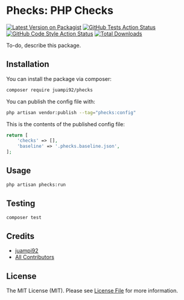 # Phecks: PHP Checks

[![Latest Version on Packagist](https://img.shields.io/packagist/v/juampi92/phecks.svg?style=flat-square)](https://packagist.org/packages/juampi92/phecks)
[![GitHub Tests Action Status](https://img.shields.io/github/workflow/status/juampi92/phecks/run-tests?label=tests)](https://github.com/juampi92/phecks/actions?query=workflow%3Arun-tests+branch%3Amain)
[![GitHub Code Style Action Status](https://img.shields.io/github/workflow/status/juampi92/phecks/Check%20&%20fix%20styling?label=code%20style)](https://github.com/juampi92/phecks/actions?query=workflow%3A"Check+%26+fix+styling"+branch%3Amain)
[![Total Downloads](https://img.shields.io/packagist/dt/juampi92/phecks.svg?style=flat-square)](https://packagist.org/packages/juampi92/phecks)

To-do, describe this package.

## Installation

You can install the package via composer:

```bash
composer require juampi92/phecks
```

You can publish the config file with:

```bash
php artisan vendor:publish --tag="phecks:config"
```

This is the contents of the published config file:

```php
return [
    'checks' => [],
    'baseline' => '.phecks.baseline.json',
];
```

## Usage

```bash
php artisan phecks:run
```

## Testing

```bash
composer test
```

## Credits

- [juampi92](https://github.com/juampi92)
- [All Contributors](../../contributors)

## License

The MIT License (MIT). Please see [License File](LICENSE.md) for more information.
